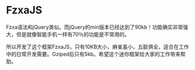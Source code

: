 FzxaJS
======

Fzxa语法和jQuery类似。而jQuery的min版本已经达到了90kb！功能确实非常强大，但是就像智能手机一样有70％的功能是不常用的。

所以开发了这个框架FzxaJS，只有10KB大小，麻雀虽小，五脏俱全，适合在工作中的日常开发需要。Gziped后只有5kb。希望这个迷你框架给大家的工作带来帮助。